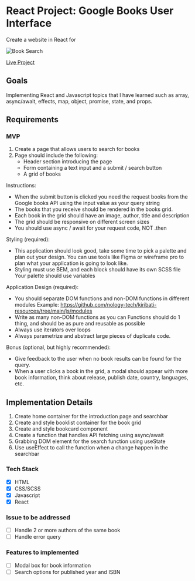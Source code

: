 # React Project: Google Books User Interface

Create a website in React for

![Book Search]()

<a href="https://arrums.github.io/react-find-a-book/" target="_blank">Live
Project</a>

## Goals

Implementing React and Javascript topics that I have learned such as array,
async/await, effects, map, object, promise, state, and props.

## Requirements

### MVP

1. Create a page that allows users to search for books
2. Page should include the following:
   - Header section introducing the page
   - Form containing a text input and a submit / search button
   - A grid of books

Instructions:

- When the submit button is clicked you need the request books from the Google
  books API using the input value as your query string
- The books that you receive should be rendered in the books grid.
- Each book in the grid should have an image, author, title and description
- The grid should be responsive on different screen sizes
- You should use async / await for your request code, NOT .then

Styling (required):

- This application should look good, take some time to pick a palette and plan
  out your design. You can use tools like Figma or wireframe pro to plan what
  your application is going to look like.
- Styling must use BEM, and each block should have its own SCSS file Your
  palette should use variables

Application Design (required):

- You should separate DOM functions and non-DOM functions in different modules
  Example:
  https://github.com/nology-tech/kiribati-resources/tree/main/js/modules
- Write as many non-DOM functions as you can Functions should do 1 thing, and
  should be as pure and reusable as possible
- Always use iterators over loops
- Always parametrize and abstract large pieces of duplicate code.

Bonus (optional, but highly recommended):

- Give feedback to the user when no book results can be found for the query.
- When a user clicks a book in the grid, a modal should appear with more book
  information, think about release, publish date, country, languages, etc.

## Implementation Details

1. Create home container for the introduction page and searchbar
2. Create and style booklist container for the book grid
3. Create and style bookcard component
4. Create a function that handles API fetching using async/await
5. Grabbing DOM element for the search function using useState
6. Use useEffect to call the function when a change happen in the searchbar

### Tech Stack

- [x] HTML
- [x] CSS/SCSS
- [x] Javascript
- [x] React

### Issue to be addressed

- [ ] Handle 2 or more authors of the same book
- [ ] Handle error query

### Features to implemented

- [ ] Modal box for book information
- [ ] Search options for published year and ISBN
